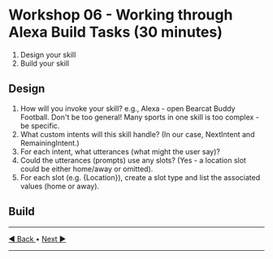 # Workshop 06 - Working through Alexa Build Tasks (30 minutes)

1. Design your skill
2. Build your skill

## Design

1. How will you invoke your skill? e.g., Alexa - open Bearcat Buddy Football. Don't be too general! Many sports in one skill is too complex - be specific. 
2. What custom intents will this skill handle? (In our case, NextIntent and RemainingIntent.)
3. For each intent, what utterances (what might the user say)?
4. Could the utterances (prompts) use any slots? (Yes - a location slot could be either home/away or omitted). 
5. For each slot (e.g. {Location}), create a slot type and list the associated values (home or away). 

## Build



---

[:arrow_backward: Back ](./workshop-05.md) • [ Next :arrow_forward:](./workshop-07.md)

---


